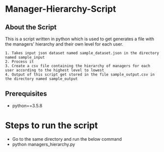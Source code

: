 # Manager-Hierarchy-Script

## About the Script

This is a script written in python which is used to get generates a file with the managers' hierarchy and their own level for each user.

    1. Takes input json dataset named sample_dataset.json in the directory named sample_input
    2. Process it
    3. Create a csv file containing the hierarchy of managers for each user according to the highest level to lowest
    4. Output of this script get stored in the file sample_output.csv in the directory named sample_output

## Prerequisites
- python==3.5.8
  
# Steps to run the script

- Go to the same directory and run the below command
- python managers_hierarchy.py
